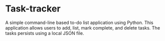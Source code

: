 # Task-tracker
A simple command-line based to-do list application using Python. This application allows users to add, list, mark complete, and delete tasks. The tasks persists using a local JSON file.
